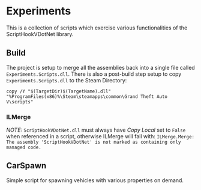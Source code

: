# Experiments #

This is a collection of scripts which exercise various functionalities of the ScriptHookVDotNet library.


## Build ##

The project is setup to merge all the assemblies back into a single file called
`Experiments.Scripts.dll`. There is also a post-build step setup to copy
`Experiments.Scripts.dll` to the Steam Directory:

 `copy /Y "$(TargetDir)$(TargetName).dll"
		  "%ProgramFiles(x86)%\Steam\steamapps\common\Grand Theft Auto V\scripts"`

### ILMerge ###

*NOTE:* `ScriptHookVDotNet.dll` must always have *Copy Local* set to `False`
when referenced in a script, otherwise ILMerge will fail with:
`ILMerge.Merge: The assembly 'ScriptHookVDotNet' is not marked as containing only managed code.`


## CarSpawn ##

Simple script for spawning vehicles with various properties on demand.